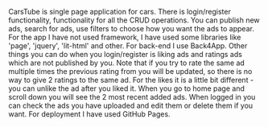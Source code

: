 CarsTube is single page application for cars. There is login/register functionality, functionality for all the CRUD operations. You can publish new ads, search for ads, use filters to choose how you want the ads to appear. For the app I have not used framework, I have used some libraries like 'page', 'jquery', 'lit-html' and other. For back-end I use Back4App. Other things you can do when you login/register is liking ads and ratings ads which are not published by you. Note that if you try to rate the same ad multiple times the previous rating from you will be updated, so there is no way to give 2 ratings to the same ad. For the likes it is a little bit different - you can unlike the ad after you liked it. When you go to home page and scroll down you will see the 2 most recent added ads. When logged in you can check the ads you have uploaded and edit them or delete them if you want. For deployment I have used GitHub Pages. 
